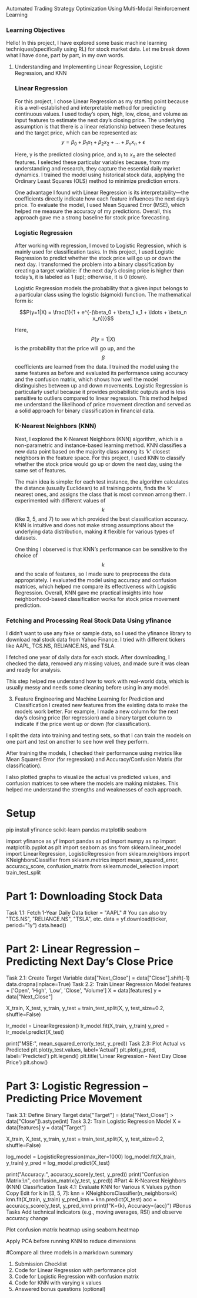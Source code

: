 Automated Trading Strategy Optimization Using Multi-Modal Reinforcement Learning

### Learning Objectives

Hello! In this project, I have explored some basic machine learning techniques(specifically using RL) for stock market data. Let me break down what I have done, part by part, in my own words.

1. Understanding and Implementing Linear Regression, Logistic Regression, and KNN

   ### Linear Regression

   For this project, I chose Linear Regression as my starting point because it is a well-established and interpretable method for predicting continuous values. I used today’s open, high, low, close, and volume as input features to estimate the next day’s closing price. The underlying assumption is that there is a linear relationship between these features and the target price, which can be represented as: $$y = \beta_0 + \beta_1 x_1 + \beta_2 x_2 + \ldots + \beta_n x_n + \epsilon$$

   Here, y is the predicted closing price, and $x_1$ to $x_n$ are the selected features. I selected these particular variables because, from my understanding and research, they capture the essential daily market dynamics. I trained the model using historical stock data, applying the Ordinary Least Squares (OLS) method to minimize prediction errors.

   One advantage I found with Linear Regression is its interpretability—the coefficients directly indicate how each feature influences the next day’s price. To evaluate the model, I used Mean Squared Error (MSE), which helped me measure the accuracy of my predictions. Overall, this approach gave me a strong baseline for stock price forecasting.

   ### Logistic Regression

   After working with regression, I moved to Logistic Regression, which is mainly used for classification tasks. In this project, I used Logistic Regression to predict whether the stock price will go up or down the next day. I transformed the problem into a binary classification by creating a target variable: if the next day’s closing price is higher than today’s, it is labeled as 1 (up); otherwise, it is 0 (down).

   Logistic Regression models the probability that a given input belongs to a particular class using the logistic (sigmoid) function. The mathematical form is:

   $$P(y=1|X) = \frac{1}{1 + e^{-(\beta_0 + \beta_1 x_1 + \ldots + \beta_n x_n)}}$$

   Here, $$P(y=1|X)$$ is the probability that the price will go up, and the $$\beta$$ coefficients are learned from the data. I trained the model using the same features as before and evaluated its performance using accuracy and the confusion matrix, which shows how well the model distinguishes between up and down movements. Logistic Regression is particularly useful because it provides probabilistic outputs and is less sensitive to outliers compared to linear regression. This method helped me understand the likelihood of price movement direction and served as a solid approach for binary classification in financial data.

   ### K-Nearest Neighbors (KNN)

   Next, I explored the K-Nearest Neighbors (KNN) algorithm, which is a non-parametric and instance-based learning method. KNN classifies a new data point based on the majority class among its ‘k’ closest neighbors in the feature space. For this project, I used KNN to classify whether the stock price would go up or down the next day, using the same set of features.

   The main idea is simple: for each test instance, the algorithm calculates the distance (usually Euclidean) to all training points, finds the ‘k’ nearest ones, and assigns the class that is most common among them. I experimented with different values of $$k$$ (like 3, 5, and 7) to see which provided the best classification accuracy. KNN is intuitive and does not make strong assumptions about the underlying data distribution, making it flexible for various types of datasets.

   One thing I observed is that KNN’s performance can be sensitive to the choice of $$k$$ and the scale of features, so I made sure to preprocess the data appropriately. I evaluated the model using accuracy and confusion matrices, which helped me compare its effectiveness with Logistic Regression. Overall, KNN gave me practical insights into how neighborhood-based classification works for stock price movement prediction.

### Fetching and Processing Real Stock Data Using yfinance

I didn’t want to use any fake or sample data, so I used the yfinance library to download real stock data from Yahoo Finance. I tried with different tickers like AAPL, TCS.NS, RELIANCE.NS, and TSLA.

I fetched one year of daily data for each stock. After downloading, I checked the data, removed any missing values, and made sure it was clean and ready for analysis.

This step helped me understand how to work with real-world data, which is usually messy and needs some cleaning before using in any model.

3. Feature Engineering and Machine Learning for Prediction and Classification
   I created new features from the existing data to make the models work better. For example, I made a new column for the next day’s closing price (for regression) and a binary target column to indicate if the price went up or down (for classification).

I split the data into training and testing sets, so that I can train the models on one part and test on another to see how well they perform.

After training the models, I checked their performance using metrics like Mean Squared Error (for regression) and Accuracy/Confusion Matrix (for classification).

I also plotted graphs to visualize the actual vs predicted values, and confusion matrices to see where the models are making mistakes. This helped me understand the strengths and weaknesses of each approach.

# Setup

pip install yfinance scikit-learn pandas matplotlib seaborn

import yfinance as yf
import pandas as pd
import numpy as np
import matplotlib.pyplot as plt
import seaborn as sns
from sklearn.linear_model import LinearRegression, LogisticRegression
from sklearn.neighbors import KNeighborsClassifier
from sklearn.metrics import mean_squared_error, accuracy_score, confusion_matrix
from sklearn.model_selection import train_test_split

# Part 1: Downloading Stock Data

Task 1.1: Fetch 1-Year Daily Data
ticker = "AAPL" # You can also try "TCS.NS", "RELIANCE.NS", "TSLA", etc.
data = yf.download(ticker, period="1y")
data.head()

# Part 2: Linear Regression – Predicting Next Day’s Close Price

Task 2.1: Create Target Variable
data["Next_Close"] = data["Close"].shift(-1)
data.dropna(inplace=True)
Task 2.2: Train Linear Regression Model
features = ['Open', 'High', 'Low', 'Close', 'Volume']
X = data[features]
y = data["Next_Close"]

X_train, X_test, y_train, y_test = train_test_split(X, y, test_size=0.2, shuffle=False)

lr_model = LinearRegression()
lr_model.fit(X_train, y_train)
y_pred = lr_model.predict(X_test)

print("MSE:", mean_squared_error(y_test, y_pred))
Task 2.3: Plot Actual vs Predicted
plt.plot(y_test.values, label='Actual')
plt.plot(y_pred, label='Predicted')
plt.legend()
plt.title('Linear Regression - Next Day Close Price')
plt.show()

# Part 3: Logistic Regression – Predicting Price Movement

Task 3.1: Define Binary Target
data["Target"] = (data["Next_Close"] > data["Close"]).astype(int)
Task 3.2: Train Logistic Regression Model
X = data[features]
y = data["Target"]

X_train, X_test, y_train, y_test = train_test_split(X, y, test_size=0.2, shuffle=False)

log_model = LogisticRegression(max_iter=1000)
log_model.fit(X_train, y_train)
y_pred = log_model.predict(X_test)

print("Accuracy:", accuracy_score(y_test, y_pred))
print("Confusion Matrix:\n", confusion_matrix(y_test, y_pred))
#Part 4: K-Nearest Neighbors (KNN) Classification
Task 4.1: Evaluate KNN for Various K Values
python
Copy
Edit
for k in [3, 5, 7]:
knn = KNeighborsClassifier(n_neighbors=k)
knn.fit(X_train, y_train)
y_pred_knn = knn.predict(X_test)
acc = accuracy_score(y_test, y_pred_knn)
print(f"K={k}, Accuracy={acc}")
#Bonus Tasks
Add technical indicators (e.g., moving averages, RSI) and observe accuracy change

Plot confusion matrix heatmap using seaborn.heatmap

Apply PCA before running KNN to reduce dimensions

#Compare all three models in a markdown summary

1.  Submission Checklist
2.  Code for Linear Regression with performance plot
3.  Code for Logistic Regression with confusion matrix
4.  Code for KNN with varying k values
5.  Answered bonus questions (optional)
